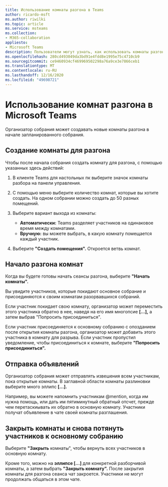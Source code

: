 ```yaml
---
title: Использование комнаты разгона в Teams
author: ricardo-msft
ms.author: riwilki
ms.topic: article
ms.service: msteams
ms.collection:
- M365-collaboration
appliesto:
- Microsoft Teams
description: Пользователи могут узнать, как использовать комнаты разгона в Microsoft Teams
ms.openlocfilehash: 280cd493049da3bd91e4fdd8e1995e75c4710cb9
ms.sourcegitcommit: ce9460934cf469969502298a76a9ce3e7866ceb1
ms.translationtype: MT
ms.contentlocale: ru-RU
ms.lasthandoff: 12/16/2020
ms.locfileid: "49698721"
---
```

# <a name="using-breakout-rooms-in-microsoft-teams"></a>Использование комнат разгона в Microsoft Teams

Организатор собрания может создавать новые комнаты разгона в начале запланированного собрания.

## <a name="create-breakout-rooms"></a>Создание комнаты для разгона

Чтобы после начала собрания создать комнату для разгона, с помощью указанных здесь действий:

1. В клиенте Teams для настольных пк выберите значок комнаты разбора на панели управления.

2. С помощью меню выберите количество комнат, которые вы хотите создать. На одном собрании можно создать до 50 разных помещений.

3. Выберите вариант выхода из комнаты:

    - **Автоматически:** Teams разделяет участников на одинаковое время между комнатами.
    - **Вручную:** вы можете выбрать, в какую комнату помещается каждый участник.

4. Выберите **"Создать помещения".** Откроется ветвь комнат.

## <a name="start-breakout-rooms"></a>Начало разгона комнат

Когда вы будете готовы начать сеансы разгона, выберите **"Начать комнаты".**

Вы увидите участников, которые покидают основное собрание и присоединяются к своим комнатам разорвавшихся собраний.

Если участник покидает свою комнату, организатор может переместить этого участника обратно в нее, наведя на его имя многопсие  **[...],** а затем выбрав "Попросить присоединиться".

Если участник присоединяется к основному собранию с опозданием после открытия комнаты разгона, организатор может добавить этого участника в комнату для разрыва. Если участник пропустил уведомление, чтобы присоединиться к комнате, выберите **"Попросить присоединиться".**

## <a name="send-announcements"></a>Отправка объявлений

Организатор собрания может отправлять извешения всем участникам, пока открытые комнаты. В заглавной области комнаты разлиновки выберите много эллипс **[...].**

Например, вы можете напомнить участникам @mention, когда им нужна помощь, или дать им пятиминутный обратный отсчет, прежде чем перетаскиывать их обратно в основную комнату.
Участники получат объявление в чате своей комнаты разглашения.

## <a name="close-rooms-and-pull-participants-back-to-the-main-meeting"></a>Закрыть комнаты и снова потянуть участников к основному собранию

Выберите **"Закрыть** комнаты", чтобы вернуть всех участников в основную комнату.

Кроме того, можно на **эллипсе [...]** для конкретной разборчивой комнаты, а затем выбрать **"Закрыть комнату".**
После закрытия комнаты для разгона сеанса чат закроется. Участники не могут продолжать общаться в этом чате.
